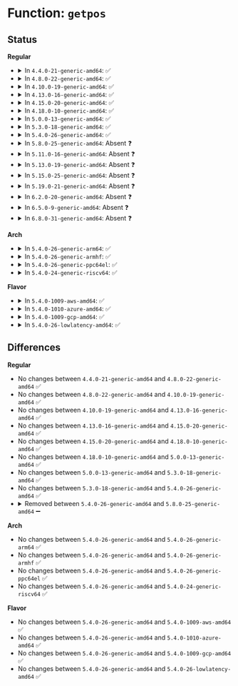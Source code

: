 # Function: <code>getpos</code>

## Status
<b>Regular</b>
<ul>
<li>
<details>
<summary>In <code>4.4.0-21-generic-amd64</code>: ✅</summary>

```c
int getpos(struct btree_geo * geo, long unsigned int * node, long unsigned int * key)
```

```json
{
  "name": "getpos",
  "collision_type": "Unique Static",
  "inline_type": "No",
  "funcs": [
    {
      "addr": 18446744071583053808,
      "name": "getpos",
      "external": false,
      "loc": "lib/btree.c:363",
      "file": "lib/btree.c",
      "inline": "seen, unknown",
      "caller_inline": [],
      "caller_func": [
        "lib/btree.c:btree_remove_level",
        "lib/btree.c:btree_remove_level",
        "lib/btree.c:btree_insert_level"
      ]
    }
  ],
  "symbols": [
    {
      "addr": 18446744071583053808,
      "name": "getpos",
      "section": ".text",
      "bind": "STB_LOCAL",
      "size": 95
    }
  ]
}
```
</details>
</li>
<li>
<details>
<summary>In <code>4.8.0-22-generic-amd64</code>: ✅</summary>

```c
int getpos(struct btree_geo * geo, long unsigned int * node, long unsigned int * key)
```

```json
{
  "name": "getpos",
  "collision_type": "Unique Static",
  "inline_type": "No",
  "funcs": [
    {
      "addr": 18446744071583347584,
      "name": "getpos",
      "external": false,
      "loc": "lib/btree.c:363",
      "file": "lib/btree.c",
      "inline": "seen, unknown",
      "caller_inline": [],
      "caller_func": [
        "lib/btree.c:btree_remove_level",
        "lib/btree.c:btree_remove_level",
        "lib/btree.c:btree_insert_level"
      ]
    }
  ],
  "symbols": [
    {
      "addr": 18446744071583347584,
      "name": "getpos",
      "section": ".text",
      "bind": "STB_LOCAL",
      "size": 109
    }
  ]
}
```
</details>
</li>
<li>
<details>
<summary>In <code>4.10.0-19-generic-amd64</code>: ✅</summary>

```c
int getpos(struct btree_geo * geo, long unsigned int * node, long unsigned int * key)
```

```json
{
  "name": "getpos",
  "collision_type": "Unique Static",
  "inline_type": "No",
  "funcs": [
    {
      "addr": 18446744071583472960,
      "name": "getpos",
      "external": false,
      "loc": "lib/btree.c:363",
      "file": "lib/btree.c",
      "inline": "seen, unknown",
      "caller_inline": [],
      "caller_func": [
        "lib/btree.c:btree_remove_level",
        "lib/btree.c:btree_remove_level",
        "lib/btree.c:btree_insert_level"
      ]
    }
  ],
  "symbols": [
    {
      "addr": 18446744071583472960,
      "name": "getpos",
      "section": ".text",
      "bind": "STB_LOCAL",
      "size": 109
    }
  ]
}
```
</details>
</li>
<li>
<details>
<summary>In <code>4.13.0-16-generic-amd64</code>: ✅</summary>

```c
int getpos(struct btree_geo * geo, long unsigned int * node, long unsigned int * key)
```

```json
{
  "name": "getpos",
  "collision_type": "Unique Static",
  "inline_type": "No",
  "funcs": [
    {
      "addr": 18446744071583495184,
      "name": "getpos",
      "external": false,
      "loc": "lib/btree.c:363",
      "file": "lib/btree.c",
      "inline": "seen, unknown",
      "caller_inline": [],
      "caller_func": [
        "lib/btree.c:btree_remove_level",
        "lib/btree.c:btree_remove_level",
        "lib/btree.c:btree_insert_level"
      ]
    }
  ],
  "symbols": [
    {
      "addr": 18446744071583495184,
      "name": "getpos",
      "section": ".text",
      "bind": "STB_LOCAL",
      "size": 109
    }
  ]
}
```
</details>
</li>
<li>
<details>
<summary>In <code>4.15.0-20-generic-amd64</code>: ✅</summary>

```c
int getpos(struct btree_geo * geo, long unsigned int * node, long unsigned int * key)
```

```json
{
  "name": "getpos",
  "collision_type": "Unique Static",
  "inline_type": "No",
  "funcs": [
    {
      "addr": 18446744071583677216,
      "name": "getpos",
      "external": false,
      "loc": "lib/btree.c:363",
      "file": "lib/btree.c",
      "inline": "seen, unknown",
      "caller_inline": [],
      "caller_func": [
        "lib/btree.c:btree_remove_level",
        "lib/btree.c:btree_remove_level",
        "lib/btree.c:btree_insert_level"
      ]
    }
  ],
  "symbols": [
    {
      "addr": 18446744071583677216,
      "name": "getpos",
      "section": ".text",
      "bind": "STB_LOCAL",
      "size": 109
    }
  ]
}
```
</details>
</li>
<li>
<details>
<summary>In <code>4.18.0-10-generic-amd64</code>: ✅</summary>

```c
int getpos(struct btree_geo * geo, long unsigned int * node, long unsigned int * key)
```

```json
{
  "name": "getpos",
  "collision_type": "Unique Static",
  "inline_type": "No",
  "funcs": [
    {
      "addr": 18446744071583895696,
      "name": "getpos",
      "external": false,
      "loc": "lib/btree.c:365",
      "file": "lib/btree.c",
      "inline": "seen, unknown",
      "caller_inline": [],
      "caller_func": [
        "lib/btree.c:btree_remove_level",
        "lib/btree.c:btree_remove_level",
        "lib/btree.c:btree_insert_level"
      ]
    }
  ],
  "symbols": [
    {
      "addr": 18446744071583895696,
      "name": "getpos",
      "section": ".text",
      "bind": "STB_LOCAL",
      "size": 108
    }
  ]
}
```
</details>
</li>
<li>
<details>
<summary>In <code>5.0.0-13-generic-amd64</code>: ✅</summary>

```c
int getpos(struct btree_geo * geo, long unsigned int * node, long unsigned int * key)
```

```json
{
  "name": "getpos",
  "collision_type": "Unique Static",
  "inline_type": "No",
  "funcs": [
    {
      "addr": 18446744071583979968,
      "name": "getpos",
      "external": false,
      "loc": "lib/btree.c:365",
      "file": "lib/btree.c",
      "inline": "seen, unknown",
      "caller_inline": [],
      "caller_func": [
        "lib/btree.c:btree_remove_level",
        "lib/btree.c:btree_remove_level",
        "lib/btree.c:btree_insert_level"
      ]
    }
  ],
  "symbols": [
    {
      "addr": 18446744071583979968,
      "name": "getpos",
      "section": ".text",
      "bind": "STB_LOCAL",
      "size": 108
    }
  ]
}
```
</details>
</li>
<li>
<details>
<summary>In <code>5.3.0-18-generic-amd64</code>: ✅</summary>

```c
int getpos(struct btree_geo * geo, long unsigned int * node, long unsigned int * key)
```

```json
{
  "name": "getpos",
  "collision_type": "Unique Static",
  "inline_type": "No",
  "funcs": [
    {
      "addr": 18446744071584162608,
      "name": "getpos",
      "external": false,
      "loc": "lib/btree.c:363",
      "file": "lib/btree.c",
      "inline": "seen, unknown",
      "caller_inline": [],
      "caller_func": [
        "lib/btree.c:btree_remove_level",
        "lib/btree.c:btree_remove_level",
        "lib/btree.c:btree_insert_level"
      ]
    }
  ],
  "symbols": [
    {
      "addr": 18446744071584162608,
      "name": "getpos",
      "section": ".text",
      "bind": "STB_LOCAL",
      "size": 117
    }
  ]
}
```
</details>
</li>
<li>
<details>
<summary>In <code>5.4.0-26-generic-amd64</code>: ✅</summary>

```c
int getpos(struct btree_geo * geo, long unsigned int * node, long unsigned int * key)
```

```json
{
  "name": "getpos",
  "collision_type": "Unique Static",
  "inline_type": "No",
  "funcs": [
    {
      "addr": 18446744071584296304,
      "name": "getpos",
      "external": false,
      "loc": "lib/btree.c:363",
      "file": "lib/btree.c",
      "inline": "seen, unknown",
      "caller_inline": [],
      "caller_func": [
        "lib/btree.c:btree_remove_level",
        "lib/btree.c:btree_remove_level",
        "lib/btree.c:btree_insert_level"
      ]
    }
  ],
  "symbols": [
    {
      "addr": 18446744071584296304,
      "name": "getpos",
      "section": ".text",
      "bind": "STB_LOCAL",
      "size": 117
    }
  ]
}
```
</details>
</li>
<li>
<details>
<summary>In <code>5.8.0-25-generic-amd64</code>: Absent ❓</summary>

```json
{
  "name": "getpos",
  "collision_type": "Unique Static",
  "inline_type": "Selective",
  "funcs": [
    {
      "addr": 18446744071584709410,
      "name": "getpos",
      "external": false,
      "loc": "lib/btree.c:363",
      "file": "lib/btree.c",
      "inline": "not declared, inlined",
      "caller_inline": [
        "lib/btree.c:btree_insert_level"
      ],
      "caller_func": [
        "lib/btree.c:btree_remove_level",
        "lib/btree.c:rebalance"
      ]
    }
  ],
  "symbols": [
    {
      "addr": 18446744071584706288,
      "name": "getpos.isra.0",
      "section": ".text",
      "bind": "STB_LOCAL",
      "size": 126
    }
  ]
}
```
</details>
</li>
<li>
<details>
<summary>In <code>5.11.0-16-generic-amd64</code>: Absent ❓</summary>

```json
{
  "name": "getpos",
  "collision_type": "Unique Static",
  "inline_type": "Selective",
  "funcs": [
    {
      "addr": 18446744071584822594,
      "name": "getpos",
      "external": false,
      "loc": "lib/btree.c:363",
      "file": "lib/btree.c",
      "inline": "not declared, inlined",
      "caller_inline": [
        "lib/btree.c:btree_insert_level"
      ],
      "caller_func": [
        "lib/btree.c:btree_remove_level",
        "lib/btree.c:rebalance"
      ]
    }
  ],
  "symbols": [
    {
      "addr": 18446744071584819472,
      "name": "getpos.isra.0",
      "section": ".text",
      "bind": "STB_LOCAL",
      "size": 126
    }
  ]
}
```
</details>
</li>
<li>
<details>
<summary>In <code>5.13.0-19-generic-amd64</code>: Absent ❓</summary>

```json
{
  "name": "getpos",
  "collision_type": "Unique Static",
  "inline_type": "Selective",
  "funcs": [
    {
      "addr": 18446744071584867266,
      "name": "getpos",
      "external": false,
      "loc": "lib/btree.c:363",
      "file": "lib/btree.c",
      "inline": "not declared, inlined",
      "caller_inline": [
        "lib/btree.c:btree_insert_level"
      ],
      "caller_func": [
        "lib/btree.c:btree_remove_level",
        "lib/btree.c:rebalance"
      ]
    }
  ],
  "symbols": [
    {
      "addr": 18446744071584864160,
      "name": "getpos.isra.0",
      "section": ".text",
      "bind": "STB_LOCAL",
      "size": 121
    }
  ]
}
```
</details>
</li>
<li>
<details>
<summary>In <code>5.15.0-25-generic-amd64</code>: Absent ❓</summary>

```json
{
  "name": "getpos",
  "collision_type": "Unique Static",
  "inline_type": "Selective",
  "funcs": [
    {
      "addr": 18446744071585290031,
      "name": "getpos",
      "external": false,
      "loc": "lib/btree.c:363",
      "file": "lib/btree.c",
      "inline": "not declared, inlined",
      "caller_inline": [
        "lib/btree.c:btree_insert_level"
      ],
      "caller_func": [
        "lib/btree.c:btree_remove_level",
        "lib/btree.c:rebalance"
      ]
    }
  ],
  "symbols": [
    {
      "addr": 18446744071585286976,
      "name": "getpos.isra.0",
      "section": ".text",
      "bind": "STB_LOCAL",
      "size": 121
    }
  ]
}
```
</details>
</li>
<li>
<details>
<summary>In <code>5.19.0-21-generic-amd64</code>: Absent ❓</summary>

```json
{
  "name": "getpos",
  "collision_type": "Unique Static",
  "inline_type": "Selective",
  "funcs": [
    {
      "addr": 18446744071586144671,
      "name": "getpos",
      "external": false,
      "loc": "lib/btree.c:363",
      "file": "lib/btree.c",
      "inline": "not declared, inlined",
      "caller_inline": [
        "lib/btree.c:btree_insert_level"
      ],
      "caller_func": [
        "lib/btree.c:btree_remove_level",
        "lib/btree.c:rebalance"
      ]
    }
  ],
  "symbols": [
    {
      "addr": 18446744071586141024,
      "name": "getpos.isra.0",
      "section": ".text",
      "bind": "STB_LOCAL",
      "size": 154
    }
  ]
}
```
</details>
</li>
<li>
<details>
<summary>In <code>6.2.0-20-generic-amd64</code>: Absent ❓</summary>

```json
{
  "name": "getpos",
  "collision_type": "Unique Static",
  "inline_type": "Selective",
  "funcs": [
    {
      "addr": 18446744071587136879,
      "name": "getpos",
      "external": false,
      "loc": "lib/btree.c:359",
      "file": "lib/btree.c",
      "inline": "not declared, inlined",
      "caller_inline": [
        "lib/btree.c:btree_insert_level"
      ],
      "caller_func": [
        "lib/btree.c:btree_remove_level",
        "lib/btree.c:rebalance"
      ]
    }
  ],
  "symbols": [
    {
      "addr": 18446744071587133376,
      "name": "getpos.isra.0",
      "section": ".text",
      "bind": "STB_LOCAL",
      "size": 154
    }
  ]
}
```
</details>
</li>
<li>
<details>
<summary>In <code>6.5.0-9-generic-amd64</code>: Absent ❓</summary>

```json
{
  "name": "getpos",
  "collision_type": "Unique Static",
  "inline_type": "Selective",
  "funcs": [
    {
      "addr": 18446744071587399054,
      "name": "getpos",
      "external": false,
      "loc": "lib/btree.c:359",
      "file": "lib/btree.c",
      "inline": "not declared, inlined",
      "caller_inline": [
        "lib/btree.c:btree_insert_level"
      ],
      "caller_func": [
        "lib/btree.c:btree_remove_level",
        "lib/btree.c:rebalance"
      ]
    }
  ],
  "symbols": [
    {
      "addr": 18446744071587395552,
      "name": "getpos.isra.0",
      "section": ".text",
      "bind": "STB_LOCAL",
      "size": 153
    }
  ]
}
```
</details>
</li>
<li>
<details>
<summary>In <code>6.8.0-31-generic-amd64</code>: Absent ❓</summary>

```json
{
  "name": "getpos",
  "collision_type": "Unique Static",
  "inline_type": "Selective",
  "funcs": [
    {
      "addr": 18446744071587733406,
      "name": "getpos",
      "external": false,
      "loc": "lib/btree.c:359",
      "file": "lib/btree.c",
      "inline": "not declared, inlined",
      "caller_inline": [
        "lib/btree.c:btree_insert_level"
      ],
      "caller_func": [
        "lib/btree.c:btree_remove_level",
        "lib/btree.c:rebalance"
      ]
    }
  ],
  "symbols": [
    {
      "addr": 18446744071587729904,
      "name": "getpos.isra.0",
      "section": ".text",
      "bind": "STB_LOCAL",
      "size": 153
    }
  ]
}
```
</details>
</li>
</ul>
<b>Arch</b>
<ul>
<li>
<details>
<summary>In <code>5.4.0-26-generic-arm64</code>: ✅</summary>

```c
int getpos(struct btree_geo * geo, long unsigned int * node, long unsigned int * key)
```

```json
{
  "name": "getpos",
  "collision_type": "Unique Static",
  "inline_type": "No",
  "funcs": [
    {
      "addr": 18446603336496182488,
      "name": "getpos",
      "external": false,
      "loc": "lib/btree.c:363",
      "file": "lib/btree.c",
      "inline": "seen, unknown",
      "caller_inline": [],
      "caller_func": [
        "lib/btree.c:btree_remove_level",
        "lib/btree.c:btree_remove_level",
        "lib/btree.c:btree_insert_level"
      ]
    }
  ],
  "symbols": [
    {
      "addr": 18446603336496182488,
      "name": "getpos",
      "section": ".text",
      "bind": "STB_LOCAL",
      "size": 116
    }
  ]
}
```
</details>
</li>
<li>
<details>
<summary>In <code>5.4.0-26-generic-armhf</code>: ✅</summary>

```c
int getpos(struct btree_geo * geo, long unsigned int * node, long unsigned int * key)
```

```json
{
  "name": "getpos",
  "collision_type": "Unique Static",
  "inline_type": "No",
  "funcs": [
    {
      "addr": 3229502820,
      "name": "getpos",
      "external": false,
      "loc": "lib/btree.c:363",
      "file": "lib/btree.c",
      "inline": "seen, unknown",
      "caller_inline": [],
      "caller_func": [
        "lib/btree.c:btree_remove_level",
        "lib/btree.c:btree_remove_level",
        "lib/btree.c:btree_insert_level"
      ]
    }
  ],
  "symbols": [
    {
      "addr": 3229502820,
      "name": "getpos",
      "section": ".text",
      "bind": "STB_LOCAL",
      "size": 136
    }
  ]
}
```
</details>
</li>
<li>
<details>
<summary>In <code>5.4.0-26-generic-ppc64el</code>: ✅</summary>

```c
int getpos(struct btree_geo * geo, long unsigned int * node, long unsigned int * key)
```

```json
{
  "name": "getpos",
  "collision_type": "Unique Static",
  "inline_type": "No",
  "funcs": [
    {
      "addr": 13835058055290458160,
      "name": "getpos",
      "external": false,
      "loc": "lib/btree.c:363",
      "file": "lib/btree.c",
      "inline": "seen, unknown",
      "caller_inline": [],
      "caller_func": [
        "lib/btree.c:btree_remove_level",
        "lib/btree.c:btree_remove_level",
        "lib/btree.c:btree_insert_level",
        "lib/btree.c:btree_insert_level"
      ]
    }
  ],
  "symbols": [
    {
      "addr": 13835058055290458160,
      "name": "getpos",
      "section": ".text",
      "bind": "STB_LOCAL",
      "size": 140
    }
  ]
}
```
</details>
</li>
<li>
<details>
<summary>In <code>5.4.0-24-generic-riscv64</code>: ✅</summary>

```c
int getpos(struct btree_geo * geo, long unsigned int * node, long unsigned int * key)
```

```json
{
  "name": "getpos",
  "collision_type": "Unique Static",
  "inline_type": "No",
  "funcs": [
    {
      "addr": 18446743936275235456,
      "name": "getpos",
      "external": false,
      "loc": "lib/btree.c:363",
      "file": "lib/btree.c",
      "inline": "seen, unknown",
      "caller_inline": [],
      "caller_func": [
        "lib/btree.c:btree_remove_level",
        "lib/btree.c:btree_remove_level",
        "lib/btree.c:btree_insert_level"
      ]
    }
  ],
  "symbols": [
    {
      "addr": 18446743936275235456,
      "name": "getpos",
      "section": ".text",
      "bind": "STB_LOCAL",
      "size": 94
    }
  ]
}
```
</details>
</li>
</ul>
<b>Flavor</b>
<ul>
<li>
<details>
<summary>In <code>5.4.0-1009-aws-amd64</code>: ✅</summary>

```c
int getpos(struct btree_geo * geo, long unsigned int * node, long unsigned int * key)
```

```json
{
  "name": "getpos",
  "collision_type": "Unique Static",
  "inline_type": "No",
  "funcs": [
    {
      "addr": 18446744071584265040,
      "name": "getpos",
      "external": false,
      "loc": "lib/btree.c:363",
      "file": "lib/btree.c",
      "inline": "seen, unknown",
      "caller_inline": [],
      "caller_func": [
        "lib/btree.c:btree_remove_level",
        "lib/btree.c:btree_remove_level",
        "lib/btree.c:btree_insert_level"
      ]
    }
  ],
  "symbols": [
    {
      "addr": 18446744071584265040,
      "name": "getpos",
      "section": ".text",
      "bind": "STB_LOCAL",
      "size": 117
    }
  ]
}
```
</details>
</li>
<li>
<details>
<summary>In <code>5.4.0-1010-azure-amd64</code>: ✅</summary>

```c
int getpos(struct btree_geo * geo, long unsigned int * node, long unsigned int * key)
```

```json
{
  "name": "getpos",
  "collision_type": "Unique Static",
  "inline_type": "No",
  "funcs": [
    {
      "addr": 18446744071584200240,
      "name": "getpos",
      "external": false,
      "loc": "lib/btree.c:363",
      "file": "lib/btree.c",
      "inline": "seen, unknown",
      "caller_inline": [],
      "caller_func": [
        "lib/btree.c:btree_remove_level",
        "lib/btree.c:btree_remove_level",
        "lib/btree.c:btree_insert_level"
      ]
    }
  ],
  "symbols": [
    {
      "addr": 18446744071584200240,
      "name": "getpos",
      "section": ".text",
      "bind": "STB_LOCAL",
      "size": 117
    }
  ]
}
```
</details>
</li>
<li>
<details>
<summary>In <code>5.4.0-1009-gcp-amd64</code>: ✅</summary>

```c
int getpos(struct btree_geo * geo, long unsigned int * node, long unsigned int * key)
```

```json
{
  "name": "getpos",
  "collision_type": "Unique Static",
  "inline_type": "No",
  "funcs": [
    {
      "addr": 18446744071584248800,
      "name": "getpos",
      "external": false,
      "loc": "lib/btree.c:363",
      "file": "lib/btree.c",
      "inline": "seen, unknown",
      "caller_inline": [],
      "caller_func": [
        "lib/btree.c:btree_remove_level",
        "lib/btree.c:btree_remove_level",
        "lib/btree.c:btree_insert_level"
      ]
    }
  ],
  "symbols": [
    {
      "addr": 18446744071584248800,
      "name": "getpos",
      "section": ".text",
      "bind": "STB_LOCAL",
      "size": 117
    }
  ]
}
```
</details>
</li>
<li>
<details>
<summary>In <code>5.4.0-26-lowlatency-amd64</code>: ✅</summary>

```c
int getpos(struct btree_geo * geo, long unsigned int * node, long unsigned int * key)
```

```json
{
  "name": "getpos",
  "collision_type": "Unique Static",
  "inline_type": "No",
  "funcs": [
    {
      "addr": 18446744071584353728,
      "name": "getpos",
      "external": false,
      "loc": "lib/btree.c:363",
      "file": "lib/btree.c",
      "inline": "seen, unknown",
      "caller_inline": [],
      "caller_func": [
        "lib/btree.c:btree_remove_level",
        "lib/btree.c:btree_remove_level",
        "lib/btree.c:btree_insert_level"
      ]
    }
  ],
  "symbols": [
    {
      "addr": 18446744071584353728,
      "name": "getpos",
      "section": ".text",
      "bind": "STB_LOCAL",
      "size": 117
    }
  ]
}
```
</details>
</li>
</ul>

## Differences
<b>Regular</b>
<ul>
<li>
No changes between <code>4.4.0-21-generic-amd64</code> and <code>4.8.0-22-generic-amd64</code> ✅
</li>
<li>
No changes between <code>4.8.0-22-generic-amd64</code> and <code>4.10.0-19-generic-amd64</code> ✅
</li>
<li>
No changes between <code>4.10.0-19-generic-amd64</code> and <code>4.13.0-16-generic-amd64</code> ✅
</li>
<li>
No changes between <code>4.13.0-16-generic-amd64</code> and <code>4.15.0-20-generic-amd64</code> ✅
</li>
<li>
No changes between <code>4.15.0-20-generic-amd64</code> and <code>4.18.0-10-generic-amd64</code> ✅
</li>
<li>
No changes between <code>4.18.0-10-generic-amd64</code> and <code>5.0.0-13-generic-amd64</code> ✅
</li>
<li>
No changes between <code>5.0.0-13-generic-amd64</code> and <code>5.3.0-18-generic-amd64</code> ✅
</li>
<li>
No changes between <code>5.3.0-18-generic-amd64</code> and <code>5.4.0-26-generic-amd64</code> ✅
</li>
<li>
<details>
<summary>Removed between <code>5.4.0-26-generic-amd64</code> and <code>5.8.0-25-generic-amd64</code> ➖</summary>

```c
int getpos(struct btree_geo * geo, long unsigned int * node, long unsigned int * key)
```
</details>
</li>
</ul>
<b>Arch</b>
<ul>
<li>
No changes between <code>5.4.0-26-generic-amd64</code> and <code>5.4.0-26-generic-arm64</code> ✅
</li>
<li>
No changes between <code>5.4.0-26-generic-amd64</code> and <code>5.4.0-26-generic-armhf</code> ✅
</li>
<li>
No changes between <code>5.4.0-26-generic-amd64</code> and <code>5.4.0-26-generic-ppc64el</code> ✅
</li>
<li>
No changes between <code>5.4.0-26-generic-amd64</code> and <code>5.4.0-24-generic-riscv64</code> ✅
</li>
</ul>
<b>Flavor</b>
<ul>
<li>
No changes between <code>5.4.0-26-generic-amd64</code> and <code>5.4.0-1009-aws-amd64</code> ✅
</li>
<li>
No changes between <code>5.4.0-26-generic-amd64</code> and <code>5.4.0-1010-azure-amd64</code> ✅
</li>
<li>
No changes between <code>5.4.0-26-generic-amd64</code> and <code>5.4.0-1009-gcp-amd64</code> ✅
</li>
<li>
No changes between <code>5.4.0-26-generic-amd64</code> and <code>5.4.0-26-lowlatency-amd64</code> ✅
</li>
</ul>
